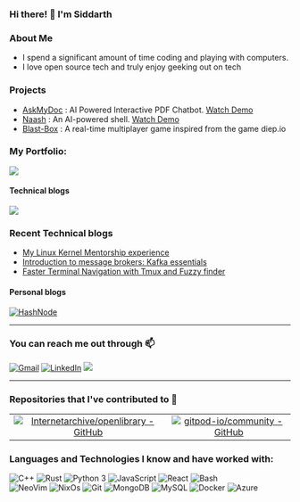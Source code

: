 ### Hi there! 👋  I'm Siddarth 

### About Me

 - I spend a significant amount of time coding and playing with computers.
 - I love open source tech and truly enjoy geeking out on tech
   

### Projects
- [AskMyDoc](https://github.com/siddarth2810/AskMyDoc_v2) : AI Powered Interactive PDF Chatbot. [Watch Demo](https://youtu.be/2bEsCRoJWOI?si=uVRSxyemsxSgAnMe)
- [Naash](https://devfolio.co/projects/yaash-yet-another-ai-shell-192b) : An AI-powered shell. [Watch Demo](https://www.youtube.com/watch?v=6xZ1Gxxiu1U)
- [Blast-Box](https://github.com/siddarth2810/blast-box) : A real-time multiplayer game inspired from the game diep.io
  

### **My Portfolio**:
<a href="https://siddarth.tech/"><img src="https://img.shields.io/badge/Portfolio-%23000000.svg?style=for-the-badge&logo=Firefox&style=flat&logoColor=#FF7139"/></a>



#### Technical blogs

<a href="https://dev.to/siddarth2810"><img src="https://img.shields.io/badge/dev.to-0A0A0A?style=for-the-badge&logo=dev.to&logoColor=white"  /></a>


### Recent Technical blogs

* [My Linux Kernel Mentorship experience](https://dev.to/siddarth2810/my-linux-kernel-mentorship-experience-4870)
* [Introduction to message brokers: Kafka essentials](https://dev.to/siddarth2810/introduction-to-message-brokers-kafka-essentials-3ddk)
* [Faster Terminal Navigation with Tmux and Fuzzy finder](https://dev.to/siddarth2810/faster-terminal-navigation-with-tmux-and-fuzzy-finder-1217)

#### Personal blogs
<a href="https://siddarth.hashnode.dev/" target="_blank"><img alt="HashNode" src="https://img.shields.io/badge/Hashnode-2962FF?style=for-the-badge&logo=hashnode&logoColor=white"></a>

---
### You can reach me out through 📫

<div align="left">
  
  <a href="mailto:siddarthg0910@gmail.com" target="_blank"><img alt="Gmail" src="https://img.shields.io/badge/Gmail-D14836?style=for-the-badge&logo=gmail&logoColor=white"></a>
  <a href="https://www.linkedin.com/in/siddarth2810" target="_blank"><img alt="LinkedIn" src="https://img.shields.io/badge/LinkedIn-0077B5?style=for-the-badge&logo=linkedin&logoColor=white"></a>
  <a href="https://twitter.com/Siddarth_0910"><img src="https://img.shields.io/badge/Twitter-%231DA1F2.svg?style=for-the-badge&logo=Twitter&logoColor=white"></a>
  
</div>


<hr>

### Repositories that I've contributed to 🌟
|||
|:---:|:---:|
|[![Internetarchive/openlibrary - GitHub](https://gh-card.dev/repos/Internetarchive/openlibrary.svg?fullname=)](https://github.com/Internetarchive/openlibrary)|[![gitpod-io/community - GitHub](https://gh-card.dev/repos/gitpod-io/community.svg?fullname=)](https://github.com/gitpod-io/community)|


### Languages and Technologies I know and have worked with:

<div align="left">
   <img alt="C++" src="https://img.shields.io/badge/C%2B%2B-00599C?style=for-the-badge&logo=c%2B%2B&logoColor=white">
   <img alt="Rust" src="https://img.shields.io/badge/Rust-000000?style=for-the-badge&logo=rust&logoColor=white" />
    <img alt="Python 3" src="https://img.shields.io/badge/Python-37709F?style=for-the-badge&logo=python&logoColor=white" />
 <img alt="JavaScript" src="https://img.shields.io/badge/JavaScript-323330?style=for-the-badge&logo=javascript&logoColor=F7DF1E">
   <img alt="React" src="https://img.shields.io/badge/React-20232A?style=for-the-badge&logo=react&logoColor=61DAFB" />
     <img alt="Bash" src="https://img.shields.io/badge/GNU%20Bash-4EAA25?style=for-the-badge&logo=GNU%20Bash&logoColor=white" />

  <br>
    <img alt="NeoVim" src="https://img.shields.io/badge/NeoVim-%2357A143.svg?&style=for-the-badge&logo=neovim&logoColor=white" />
     <img alt="NixOs" src= "https://img.shields.io/badge/NixOS-5277C3?style=for-the-badge&logo=nixos&logoColor=white" />
    <img alt="Git" src="https://img.shields.io/badge/Git-f05030?&style=for-the-badge&logo=git&logoColor=white">
 <img alt="MongoDB" src="https://img.shields.io/badge/MongoDB-4EA94B?style=for-the-badge&logo=mongodb&logoColor=white">
  <img alt="MySQL" src="https://img.shields.io/badge/MySQL-00000F?style=for-the-badge&logo=mysql&logoColor=white" />
  <img alt="Docker" src="https://img.shields.io/badge/Docker-2CA5E0?style=for-the-badge&logo=docker&logoColor=white" />
  <img alt="Azure" src="https://img.shields.io/badge/azure-5391FE?style=for-the-badge&logo=powershell&logoColor=white" />
  <br>
  
